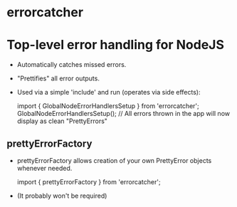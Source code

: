 # errorcatcher

Top-level error handling for NodeJS
===================================
*   Automatically catches missed errors.
*   "Prettifies" all error outputs.
*   Used via a simple 'include' and run (operates via side effects):

    import { GlobalNodeErrorHandlersSetup } from 'errorcatcher';
    GlobalNodeErrorHandlersSetup();
    // All errors thrown in the app will now display as clean "PrettyErrors"

prettyErrorFactory
------------------
*   prettyErrorFactory allows creation of your own PrettyError objects whenever needed.

    import { prettyErrorFactory } from 'errorcatcher';

*   (It probably won't be required)
